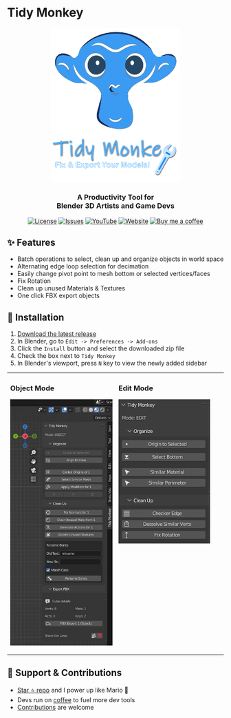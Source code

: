 [//]: # (Constants)
[license-link]: ../../blob/main/LICENSE
[stars-link]: ../../stargazers
[youtube-link]: https://youtu.be/3g1JKg0-Wtc
[website-link]: https://spark-games.co.uk
[coffee-link]: https://buymeacoffee.com/spark88
[bug-link]: ../../issues
[release-link]: ../../releases
[object-tutorial-link]: https://youtu.be/3g1JKg0-Wtc
[fork-link]: ../../fork
[privacy-link]: ../../blob/main/PRIVACY.md

# Tidy Monkey

<div align="center">
  <img src="./res/logo.png" width="300" alt="Tidy Monkey Logo">

  <h3>A Productivity Tool for <br>
  Blender 3D Artists and Game Devs</h3>

  [![License](https://img.shields.io/badge/license-MIT-blue.svg)](../../blob/main/LICENSE)
  [![Issues](https://img.shields.io/badge/issues-report-red?logo=github)](../../issues)
  [![YouTube](https://img.shields.io/badge/YouTube-red?style=flat&logo=youtube)](https://youtu.be/3g1JKg0-Wtc)
  [![Website](https://img.shields.io/badge/website-visit-green)](https://spark-games.co.uk)
  [![Buy me a coffee](https://img.shields.io/badge/coffee-donate-yellow.svg)](https://buymeacoffee.com/spark88)
</div>

## ✨ Features

- Batch operations to select, clean up and organize objects in world space
- Alternating edge loop selection for decimation
- Easily change pivot point to mesh bottom or selected vertices/faces
- Fix Rotation
- Clean up unused Materials & Textures
- One click FBX export objects

## 🚀 Installation

1. [Download the latest release](../../releases)
2. In Blender, go to `Edit -> Preferences -> Add-ons`
3. Click the `Install` button and select the downloaded zip file
4. Check the box next to `Tidy Monkey`
5. In Blender's viewport, press `N` key to view the newly added sidebar

<table>
<tr>
<td width="50%" valign="top">

### Object Mode
[![Object Mode Tutorial](./res/Object%20Mode.jpg)](https://youtu.be/3g1JKg0-Wtc)

</td>
<td width="50%" valign="top">

### Edit Mode
![Edit Mode Guide](./res/Edit%20Mode.jpg)

</td>
</tr>
</table>

## 🌱 Support & Contributions

- [Star ⭐ repo](../../stargazers) and I power up like Mario 🍄 
- Devs run on [coffee](https://buymeacoffee.com/spark88) to fuel more dev tools
- [Contributions](../../fork) are welcome
